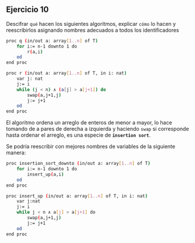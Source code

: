 ## Ejercicio 10
Descifrar `qué` hacen los siguientes algoritmos, explicar `cómo` lo hacen y reescribirlos asignando
nombres adecuados a todos los identificadores
```bash
proc q (in/out a: array[1..n] of T)
    for i:= n-1 downto 1 do
        r(a,i)
    od
end proc
```
```bash
proc r (in/out a: array[1..n] of T, in i: nat)
    var j: nat
    j:= i
    while (j < n) ∧ (a[j] > a[j+1]) do
        swap(a,j+1,j)
        j:= j+1
    od
end proc
```

El algoritmo ordena un arreglo de enteros de menor a mayor, lo hace tomando de a pares de derecha a izquierda y
haciendo `swap` si corresponde hasta ordenar el arreglo, es una especie de **`insertion sort`**.

Se podría reescribir con mejores nombres de variables de la siguiente manera:
```bash
proc insertion_sort_downto (in/out a: array[1..n] of T)
    for i:= n-1 downto 1 do
        insert_up(a,i)
    od
end proc
```
```bash
proc insert_up (in/out a: array[1..n] of T, in i: nat)
    var j:nat
    j:= i
    while j < n ∧ a[j] > a[j+1] do
        swap(a,j+1,j)
        j:= j+1
    od
end proc
```
